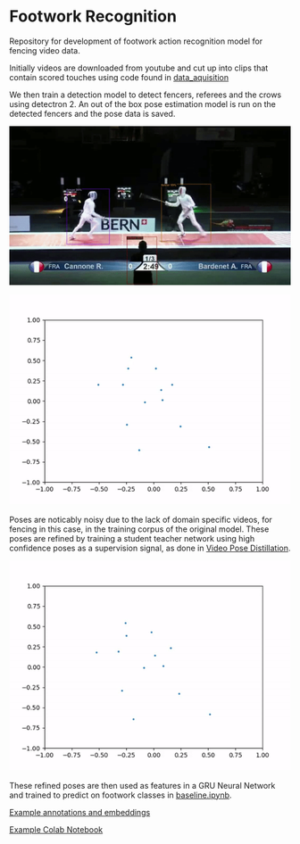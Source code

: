﻿# Footwork Recognition
Repository for development of footwork action recognition model for fencing video data. 

Initially videos are downloaded from youtube and cut up into clips that contain scored touches using code found in [data_aquisition](https://github.com/Carpfire/footwork_recognition/tree/main/src/data_aquisition)

We then train a detection model to detect fencers, referees and the crows using detectron 2. An out of the box pose estimation model is run on the detected fencers and the pose data is saved. 

![Fencer Detection](https://github.com/Carpfire/footwork_recognition/blob/main/Bardenet_Cannone.gif "Example Fencer & Referee Detection")

![Initial Pose Estimation](https://github.com/Carpfire/footwork_recognition/blob/main/bardenet_pose.gif "Initial Pose Estimation")

Poses are noticably noisy due to the lack of domain specific videos, for fencing in this case, in the training corpus of the original model.
These poses are refined by training a student teacher network using high confidence poses as a supervision signal, as done in [Video Pose Distillation](https://github.com/jhong93/vpd). 

![VPD Pose Esitmation](https://github.com/Carpfire/footwork_recognition/blob/main/bardenet_pose_vpd.gif "VPD Pose Estimation")

These refined poses are then used as features in a GRU Neural Network and trained to predict on footwork classes in [baseline.ipynb](https://github.com/Carpfire/footwork_recognition/blob/main/src/baseline.ipynb). 

[Example annotations and embeddings ](https://drive.google.com/drive/folders/1qpjcw3qh63K0SM9M9iTy7TSdffHYdNkd?usp=sharing)

[Example Colab Notebook](https://colab.research.google.com/drive/1Bo0T0Wm9TStcp2kologhsT9a3sYZ4M2z#scrollTo=jjmWfDXTXcXK)
